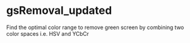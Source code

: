 # gsRemoval_updated
Find the optimal color range to remove green screen by combining two color spaces i.e. HSV and YCbCr
